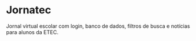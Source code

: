 # Jornatec
Jornal virtual escolar com login, banco de dados, filtros de busca e notícias para alunos da ETEC.
